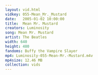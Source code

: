 ```yaml
---
layout: vid.html
vidkey: 055-Mean_Mr._Mustard
date:   2005-01-02 10:00:00
title:  Mean Mr. Mustard
creators: Luminosity
song: Mean Mr. Mustard
artist: The Beatles
width: 640
height: 480
fandoms: Buffy the Vampire Slayer
mp4: Luminosity-055-Mean-Mr.-Mustard.m4v
mp4size: 12.46 MB
collection: vids
---
```


  <div>
  
  </div>
  